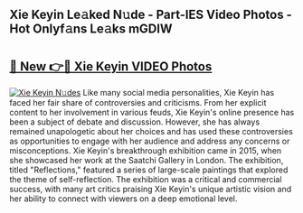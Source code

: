 ## Xie Keyin Le𝚊ked N𝚞de - Part-lES Video Photos - Hot Onlyf𝚊ns Le𝚊ks mGDlW

# <h2><a href="http://ab51494.deff.icu/?id=Xie+Keyin">🔗 New 👉🔴 Xie Keyin VIDEO Photos</a></h2>

[![Xie Keyin N𝚞des](https://i.imgur.com/rIISA9y.gif)](http://ab51494.deff.icu/?id=Xie+Keyin)
Like many social media personalities, Xie Keyin has faced her fair share of controversies and criticisms. From her explicit content to her involvement in various feuds, Xie Keyin's online presence has been a subject of debate and discussion. However, she has always remained unapologetic about her choices and has used these controversies as opportunities to engage with her audience and address any concerns or misconceptions. Xie Keyin's breakthrough exhibition came in 2015, when she showcased her work at the Saatchi Gallery in London. The exhibition, titled "Reflections," featured a series of large-scale paintings that explored the theme of self-reflection. The exhibition was a critical and commercial success, with many art critics praising Xie Keyin's unique artistic vision and her ability to connect with viewers on a deep emotional level.
